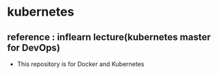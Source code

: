 # kubernetes

## reference : inflearn lecture(kubernetes master for DevOps)

* This repository is for Docker and Kubernetes
